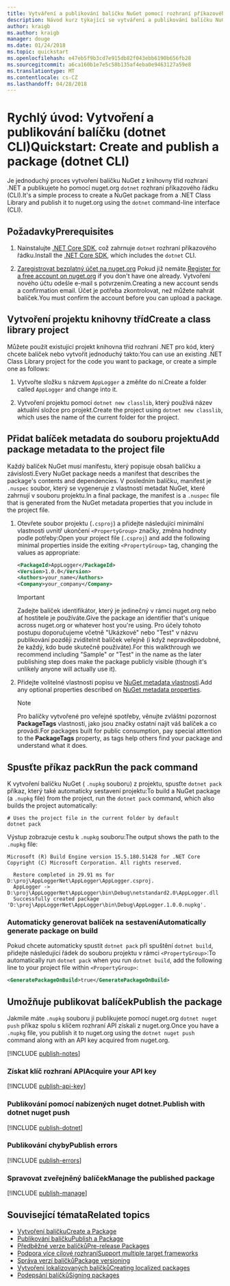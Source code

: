 ```yaml
---
title: Vytváření a publikování balíčku NuGet pomocí rozhraní příkazového řádku dotnet.
description: Návod kurz týkající se vytváření a publikování balíčku NuGet pomocí rozhraní .NET Core příkazového řádku, dotnet.
author: kraigb
ms.author: kraigb
manager: douge
ms.date: 01/24/2018
ms.topic: quickstart
ms.openlocfilehash: e47eb5f9b3cd7e915db82f043ebb6190b656fb28
ms.sourcegitcommit: a6ca160b1e7e5c58b135af4eba0e9463127a59e8
ms.translationtype: MT
ms.contentlocale: cs-CZ
ms.lasthandoff: 04/28/2018
---
```

# <a name="quickstart-create-and-publish-a-package-dotnet-cli"></a><span data-ttu-id="819e8-103">Rychlý úvod: Vytvoření a publikování balíčku (dotnet CLI)</span><span class="sxs-lookup"><span data-stu-id="819e8-103">Quickstart: Create and publish a package (dotnet CLI)</span></span>

<span data-ttu-id="819e8-104">Je jednoduchý proces vytvoření balíčku NuGet z knihovny tříd rozhraní .NET a publikujete ho pomocí nuget.org `dotnet` rozhraní příkazového řádku (CLI).</span><span class="sxs-lookup"><span data-stu-id="819e8-104">It's a simple process to create a NuGet package from a .NET Class Library and publish it to nuget.org using the `dotnet` command-line interface (CLI).</span></span>

## <a name="prerequisites"></a><span data-ttu-id="819e8-105">Požadavky</span><span class="sxs-lookup"><span data-stu-id="819e8-105">Prerequisites</span></span>

1. <span data-ttu-id="819e8-106">Nainstalujte [.NET Core SDK](https://www.microsoft.com/net/download/), což zahrnuje `dotnet` rozhraní příkazového řádku.</span><span class="sxs-lookup"><span data-stu-id="819e8-106">Install the [.NET Core SDK](https://www.microsoft.com/net/download/), which includes the `dotnet` CLI.</span></span>

1. <span data-ttu-id="819e8-107">[Zaregistrovat bezplatný účet na nuget.org](https://www.nuget.org/users/account/LogOn?returnUrl=%2F) Pokud již nemáte.</span><span class="sxs-lookup"><span data-stu-id="819e8-107">[Register for a free account on nuget.org](https://www.nuget.org/users/account/LogOn?returnUrl=%2F) if you don't have one already.</span></span> <span data-ttu-id="819e8-108">Vytvoření nového účtu odešle e-mail s potvrzením.</span><span class="sxs-lookup"><span data-stu-id="819e8-108">Creating a new account sends a confirmation email.</span></span> <span data-ttu-id="819e8-109">Účet je potřeba zkontrolovat, než můžete nahrát balíček.</span><span class="sxs-lookup"><span data-stu-id="819e8-109">You must confirm the account before you can upload a package.</span></span>

## <a name="create-a-class-library-project"></a><span data-ttu-id="819e8-110">Vytvoření projektu knihovny tříd</span><span class="sxs-lookup"><span data-stu-id="819e8-110">Create a class library project</span></span>

<span data-ttu-id="819e8-111">Můžete použít existující projekt knihovna tříd rozhraní .NET pro kód, který chcete balíček nebo vytvořit jednoduchý takto:</span><span class="sxs-lookup"><span data-stu-id="819e8-111">You can use an existing .NET Class Library project for the code you want to package, or create a simple one as follows:</span></span>

1. <span data-ttu-id="819e8-112">Vytvořte složku s názvem `AppLogger` a změňte do ní.</span><span class="sxs-lookup"><span data-stu-id="819e8-112">Create a folder called `AppLogger` and change into it.</span></span>

1. <span data-ttu-id="819e8-113">Vytvoření projektu pomocí `dotnet new classlib`, který používá název aktuální složce pro projekt.</span><span class="sxs-lookup"><span data-stu-id="819e8-113">Create the project using `dotnet new classlib`, which uses the name of the current folder for the project.</span></span>

## <a name="add-package-metadata-to-the-project-file"></a><span data-ttu-id="819e8-114">Přidat balíček metadata do souboru projektu</span><span class="sxs-lookup"><span data-stu-id="819e8-114">Add package metadata to the project file</span></span>

<span data-ttu-id="819e8-115">Každý balíček NuGet musí manifestu, který popisuje obsah balíčku a závislosti.</span><span class="sxs-lookup"><span data-stu-id="819e8-115">Every NuGet package needs a manifest that describes the package's contents and dependencies.</span></span> <span data-ttu-id="819e8-116">V posledním balíčku, manifest je `.nuspec` soubor, který se vygeneruje z vlastností metadat NuGet, které zahrnují v souboru projektu.</span><span class="sxs-lookup"><span data-stu-id="819e8-116">In a final package, the manifest is a `.nuspec` file that is generated from the NuGet metadata properties that you include in the project file.</span></span>

1. <span data-ttu-id="819e8-117">Otevřete soubor projektu (`.csproj`) a přidejte následující minimální vlastnosti uvnitř ukončení `<PropertyGroup>` značky, změna hodnoty podle potřeby:</span><span class="sxs-lookup"><span data-stu-id="819e8-117">Open your project file (`.csproj`) and add the following minimal properties inside the exiting `<PropertyGroup>` tag, changing the values as appropriate:</span></span>

    ```xml
    <PackageId>AppLogger</PackageId>
    <Version>1.0.0</Version>
    <Authors>your_name</Authors>
    <Company>your_company</Company>
    ```

    > [!Important]
    > <span data-ttu-id="819e8-118">Zadejte balíček identifikátor, který je jedinečný v rámci nuget.org nebo ať hostitele je používáte.</span><span class="sxs-lookup"><span data-stu-id="819e8-118">Give the package an identifier that's unique across nuget.org or whatever host you're using.</span></span> <span data-ttu-id="819e8-119">Pro účely tohoto postupu doporučujeme včetně "Ukázkové" nebo "Test" v názvu publikování později zviditelnit balíček veřejně (i když nepravděpodobné, že každý, kdo bude skutečně používáte).</span><span class="sxs-lookup"><span data-stu-id="819e8-119">For this walkthrough we recommend including "Sample" or "Test" in the name as the later publishing step does make the package publicly visible (though it's unlikely anyone will actually use it).</span></span>

1. <span data-ttu-id="819e8-120">Přidejte volitelné vlastnosti popisu ve [NuGet metadata vlastnosti](/dotnet/core/tools/csproj#nuget-metadata-properties).</span><span class="sxs-lookup"><span data-stu-id="819e8-120">Add any optional properties described on [NuGet metadata properties](/dotnet/core/tools/csproj#nuget-metadata-properties).</span></span>

    > [!Note]
    > <span data-ttu-id="819e8-121">Pro balíčky vytvořené pro veřejné spotřeby, věnujte zvláštní pozornost **PackageTags** vlastnosti, jako jsou značky ostatní najít váš balíček a co provádí.</span><span class="sxs-lookup"><span data-stu-id="819e8-121">For packages built for public consumption, pay special attention to the **PackageTags** property, as tags help others find your package and understand what it does.</span></span>

## <a name="run-the-pack-command"></a><span data-ttu-id="819e8-122">Spusťte příkaz pack</span><span class="sxs-lookup"><span data-stu-id="819e8-122">Run the pack command</span></span>

<span data-ttu-id="819e8-123">K vytvoření balíčku NuGet ( `.nupkg` souboru) z projektu, spusťte `dotnet pack` příkaz, který také automaticky sestavení projektu:</span><span class="sxs-lookup"><span data-stu-id="819e8-123">To build a NuGet package (a `.nupkg` file) from the project, run the `dotnet pack` command, which also builds the project automatically:</span></span>

```cli
# Uses the project file in the current folder by default
dotnet pack
```

<span data-ttu-id="819e8-124">Výstup zobrazuje cestu k `.nupkg` souboru:</span><span class="sxs-lookup"><span data-stu-id="819e8-124">The output shows the path to the `.nupkg` file:</span></span>

```output
Microsoft (R) Build Engine version 15.5.180.51428 for .NET Core
Copyright (C) Microsoft Corporation. All rights reserved.

  Restore completed in 29.91 ms for D:\proj\AppLoggerNet\AppLogger\AppLogger.csproj.
  AppLogger -> D:\proj\AppLoggerNet\AppLogger\bin\Debug\netstandard2.0\AppLogger.dll
  Successfully created package 'D:\proj\AppLoggerNet\AppLogger\bin\Debug\AppLogger.1.0.0.nupkg'.
```

### <a name="automatically-generate-package-on-build"></a><span data-ttu-id="819e8-125">Automaticky generovat balíček na sestavení</span><span class="sxs-lookup"><span data-stu-id="819e8-125">Automatically generate package on build</span></span>

<span data-ttu-id="819e8-126">Pokud chcete automaticky spustit `dotnet pack` při spuštění `dotnet build`, přidejte následující řádek do souboru projektu v rámci `<PropertyGroup>`:</span><span class="sxs-lookup"><span data-stu-id="819e8-126">To automatically run `dotnet pack` when you run `dotnet build`, add the following line to your project file within `<PropertyGroup>`:</span></span>

```xml
<GeneratePackageOnBuild>true</GeneratePackageOnBuild>
```

## <a name="publish-the-package"></a><span data-ttu-id="819e8-127">Umožňuje publikovat balíček</span><span class="sxs-lookup"><span data-stu-id="819e8-127">Publish the package</span></span>

<span data-ttu-id="819e8-128">Jakmile máte `.nupkg` souboru ji publikujete pomocí nuget.org `dotnet nuget push` příkaz spolu s klíčem rozhraní API získali z nuget.org.</span><span class="sxs-lookup"><span data-stu-id="819e8-128">Once you have a `.nupkg` file, you publish it to nuget.org using the `dotnet nuget push` command along with an API key acquired from nuget.org.</span></span>

[!INCLUDE [publish-notes](includes/publish-notes.md)]

### <a name="acquire-your-api-key"></a><span data-ttu-id="819e8-129">Získat klíč rozhraní API</span><span class="sxs-lookup"><span data-stu-id="819e8-129">Acquire your API key</span></span>

[!INCLUDE [publish-api-key](includes/publish-api-key.md)]

### <a name="publish-with-dotnet-nuget-push"></a><span data-ttu-id="819e8-130">Publikování pomocí nabízených nuget dotnet.</span><span class="sxs-lookup"><span data-stu-id="819e8-130">Publish with dotnet nuget push</span></span>

[!INCLUDE [publish-dotnet](includes/publish-dotnet.md)]

### <a name="publish-errors"></a><span data-ttu-id="819e8-131">Publikování chyby</span><span class="sxs-lookup"><span data-stu-id="819e8-131">Publish errors</span></span>

[!INCLUDE [publish-errors](includes/publish-errors.md)]

### <a name="manage-the-published-package"></a><span data-ttu-id="819e8-132">Spravovat zveřejněný balíček</span><span class="sxs-lookup"><span data-stu-id="819e8-132">Manage the published package</span></span>

[!INCLUDE [publish-manage](includes/publish-manage.md)]

## <a name="related-topics"></a><span data-ttu-id="819e8-133">Související témata</span><span class="sxs-lookup"><span data-stu-id="819e8-133">Related topics</span></span>

- [<span data-ttu-id="819e8-134">Vytvoření balíčku</span><span class="sxs-lookup"><span data-stu-id="819e8-134">Create a Package</span></span>](../create-packages/creating-a-package.md)
- [<span data-ttu-id="819e8-135">Publikování balíčku</span><span class="sxs-lookup"><span data-stu-id="819e8-135">Publish a Package</span></span>](../create-packages/publish-a-package.md)
- [<span data-ttu-id="819e8-136">Předběžné verze balíčků</span><span class="sxs-lookup"><span data-stu-id="819e8-136">Pre-release Packages</span></span>](../create-packages/Prerelease-Packages.md)
- [<span data-ttu-id="819e8-137">Podpora více cílové rozhraní</span><span class="sxs-lookup"><span data-stu-id="819e8-137">Support multiple target frameworks</span></span>](../create-packages/supporting-multiple-target-frameworks.md)
- [<span data-ttu-id="819e8-138">Správa verzí balíčků</span><span class="sxs-lookup"><span data-stu-id="819e8-138">Package versioning</span></span>](../reference/package-versioning.md)
- [<span data-ttu-id="819e8-139">Vytvoření lokalizovaných balíčků</span><span class="sxs-lookup"><span data-stu-id="819e8-139">Creating localized packages</span></span>](../create-packages/creating-localized-packages.md)
- [<span data-ttu-id="819e8-140">Podepsání balíčků</span><span class="sxs-lookup"><span data-stu-id="819e8-140">Signing packages</span></span>](../create-packages/Sign-a-package.md)
